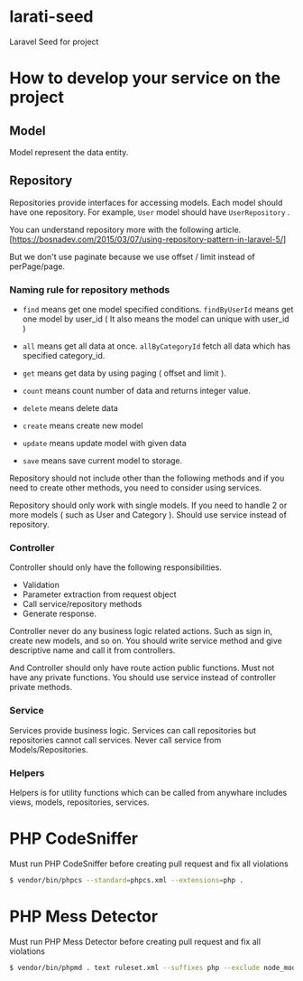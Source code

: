 # larati-seed
Laravel Seed for project

# How to develop your service on the project


## Model

Model represent the data entity.

## Repository

Repositories provide interfaces for accessing models. Each model should have one repository. For example, `User` model should have `UserRepository` . 

You can understand repository more with the following article.
[https://bosnadev.com/2015/03/07/using-repository-pattern-in-laravel-5/]

But we don't use paginate because we use offset / limit instead of perPage/page.

### Naming rule for repository methods

* `find` means get one model specified conditions. `findByUserId` means get one model by user_id ( It also means the model can unique with user_id )

* `all` means get all data at once. `allByCategoryId` fetch all data which has specified category_id.

* `get` means get data by using paging ( offset and limit ). 

* `count` means count number of data and returns integer value.

* `delete` means delete data

* `create` means create new model

* `update` means update model with given data

* `save` means save current model to storage.

Repository should not include other than the following methods and if you need to create other methods, you need to consider using services.

Repository should only work with single models. If you need to handle 2 or more models ( such as User and Category ). Should use service instead of repository.

### Controller

Controller should only have the following responsibilities.

* Validation
* Parameter extraction from request object
* Call service/repository methods
* Generate response.

Controller never do any business logic related actions. Such as sign in, create new models, and so on. You should write service method and give descriptive name and call it from controllers.

And Controller should only have route action public functions. Must not have any private functions. You should use service instead of controller private methods.


### Service

Services provide business logic. Services can call repositories but repositories cannot call services. Never call service from Models/Repositories.


### Helpers

Helpers is for utility functions which can be called from anywhare includes views, models, repositories, services.

# PHP CodeSniffer 

Must run PHP CodeSniffer before creating pull request and fix all violations
```bash
$ vendor/bin/phpcs --standard=phpcs.xml --extensions=php .
```

# PHP Mess Detector 

Must run PHP Mess Detector before creating pull request and fix all violations
```bash
$ vendor/bin/phpmd . text ruleset.xml --suffixes php --exclude node_modules,resources,storage,vendor,.phpstorm.meta.php,_ide_helper.php,app\Console\Kernel.php
```